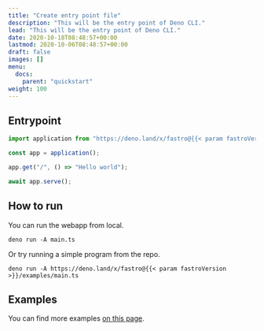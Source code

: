 ```yaml
---
title: "Create entry point file"
description: "This will be the entry point of Deno CLI."
lead: "This will be the entry point of Deno CLI."
date: 2020-10-18T08:48:57+00:00
lastmod: 2020-10-06T08:48:57+00:00
draft: false
images: []
menu:
  docs:
    parent: "quickstart"
weight: 100
---
```


## Entrypoint

```typescript
import application from "https://deno.land/x/fastro@{{< param fastroVersion >}}/server/mod.ts";

const app = application();

app.get("/", () => "Hello world");

await app.serve();
```

## How to run
You can run the webapp from local.

```shell
deno run -A main.ts
```

Or try running a simple program from the repo.

```shell
deno run -A https://deno.land/x/fastro@{{< param fastroVersion >}}/examples/main.ts
```

## Examples

You can find more examples [on this page](https://github.com/fastrodev/fastro#more-examples).